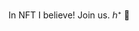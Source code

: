 In NFT I believe! Join us. ℎ⁺ 🤖

<!---
ZEHNFT/ZEHNFT is a ✨ special ✨ repository because its `README.md` (this file) appears on your GitHub profile.
You can click the Preview link to take a look at your changes.
--->
